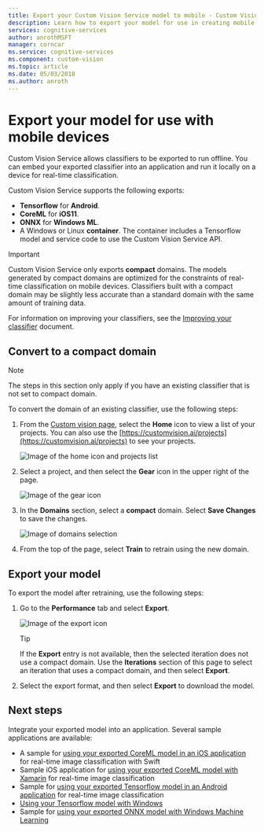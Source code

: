 ```yaml
---
title: Export your Custom Vision Service model to mobile - Custom Vision Service - Azure Cognitive Services  | Microsoft Docs
description: Learn how to export your model for use in creating mobile applications.
services: cognitive-services
author: anrothMSFT
manager: corncar
ms.service: cognitive-services
ms.component: custom-vision
ms.topic: article
ms.date: 05/03/2018
ms.author: anroth
---
```

 
 

# Export your model for use with mobile devices

Custom Vision Service allows classifiers to be exported to run offline. You can embed your exported classifier into an application and run it locally on a device for real-time classification. 

Custom Vision Service supports the following exports:

* __Tensorflow__ for __Android__.
* __CoreML__ for __iOS11__.
* __ONNX__ for __Windows ML__.
* A Windows or Linux __container__. The container includes a Tensorflow model and service code to use the Custom Vision Service API. 

> [!IMPORTANT]
> Custom Vision Service only exports __compact__ domains. The models generated by compact domains are optimized for the constraints of real-time classification on mobile devices. Classifiers built with a compact domain may be slightly less accurate than a standard domain with the same amount of training data.
>
> For information on improving your classifiers, see the [Improving your classifier](getting-started-improving-your-classifier.md) document.

## Convert to a compact domain

> [!NOTE]
> The steps in this section only apply if you have an existing classifier that is not set to compact domain.
 
To convert the domain of an existing classifier, use the following steps:

1. From the [Custom vision page](https://customvision.ai), select the __Home__ icon to view a list of your projects. You can also use the [https://customvision.ai/projects](https://customvision.ai/projects) to see your projects.

    ![Image of the home icon and projects list](./media/export-your-model/projects-list.png)

2. Select a project, and then select the __Gear__ icon in the upper right of the page.

    ![Image of the gear icon](./media/export-your-model/gear-icon.png)

3. In the __Domains__ section, select a __compact__ domain. Select __Save Changes__ to save the changes.

    ![Image of domains selection](./media/export-your-model/domains.png)

4. From the top of the page, select __Train__ to retrain using the new domain.

## Export your model

To export the model after retraining, use the following steps:

1. Go to the **Performance** tab and select __Export__. 

    ![Image of the export icon](./media/export-your-model/export.png)

    > [!TIP]
    > If the __Export__ entry is not available, then the selected iteration does not use a compact domain. Use the __Iterations__ section of this page to select an iteration that uses a compact domain, and then select __Export__.

2. Select the export format, and then select __Export__ to download the model.

## Next steps

Integrate your exported model into an application. Several sample applications are available:

* A sample for [using your exported CoreML model in an iOS application](https://go.microsoft.com/fwlink/?linkid=857726) for real-time image classification with Swift
* Sample iOS application for [using your exported CoreML model with Xamarin](https://github.com/xamarin/ios-samples/tree/master/ios11/CoreMLAzureModel) for real-time image classification 
* Sample for [using your exported Tensorflow model in an Android application](https://github.com/Azure-Samples/cognitive-services-android-customvision-sample) for real-time image classification 
* [Using your Tensorflow model with Windows](https://docs.microsoft.com/azure/cognitive-services/custom-vision-service/export-model-python)
* Sample for [using your exported ONNX model with Windows Machine Learning](https://azure.microsoft.com/resources/samples/cognitive-services-onnx-customvision-sample/)
